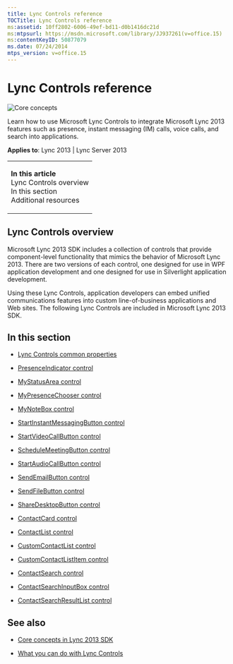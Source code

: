 ```yaml
---
title: Lync Controls reference
TOCTitle: Lync Controls reference
ms:assetid: 10ff2802-6006-49ef-bd11-d0b1416dc21d
ms:mtpsurl: https://msdn.microsoft.com/library/JJ937261(v=office.15)
ms:contentKeyID: 50877079
ms.date: 07/24/2014
mtps_version: v=office.15
---
```


# Lync Controls reference

![Core concepts](images/JJ933133.mod_icon_CoreConcepts_long(Office.15).png "Core concepts")

Learn how to use Microsoft Lync Controls to integrate Microsoft Lync 2013 features such as presence, instant messaging (IM) calls, voice calls, and search into applications.



**Applies to**: Lync 2013 | Lync Server 2013

<table>
<colgroup>
<col style="width: 100%" />
</colgroup>
<tbody>
<tr class="odd">
<td><p><strong>In this article</strong><br />
Lync Controls overview<br />
In this section<br />
Additional resources</p></td>
</tr>
</tbody>
</table>

## Lync Controls overview

Microsoft Lync 2013 SDK includes a collection of controls that provide component-level functionality that mimics the behavior of Microsoft Lync 2013. There are two versions of each control, one designed for use in WPF application development and one designed for use in Silverlight application development.

Using these Lync Controls, application developers can embed unified communications features into custom line-of-business applications and Web sites. The following Lync Controls are included in Microsoft Lync 2013 SDK.

## In this section

  - [Lync Controls common properties](lync-controls-common-properties.md)

  - [PresenceIndicator control](presenceindicator-control.md)

  - [MyStatusArea control](mystatusarea-control.md)

  - [MyPresenceChooser control](mypresencechooser-control.md)

  - [MyNoteBox control](mynotebox-control.md)

  - [StartInstantMessagingButton control](startinstantmessagingbutton-control.md)

  - [StartVideoCallButton control](startvideocallbutton-control.md)

  - [ScheduleMeetingButton control](schedulemeetingbutton-control.md)

  - [StartAudioCallButton control](startaudiocallbutton-control.md)

  - [SendEmailButton control](sendemailbutton-control.md)

  - [SendFileButton control](sendfilebutton-control.md)

  - [ShareDesktopButton control](sharedesktopbutton-control.md)

  - [ContactCard control](contactcard-control.md)

  - [ContactList control](contactlist-control.md)

  - [CustomContactList control](customcontactlist-control.md)

  - [CustomContactListItem control](customcontactlistitem-control.md)

  - [ContactSearch control](contactsearch-control.md)

  - [ContactSearchInputBox control](contactsearchinputbox-control.md)

  - [ContactSearchResultList control](contactsearchresultlist-control.md)

## See also

  - [Core concepts in Lync 2013 SDK](core-concepts-in-lync-2013-sdk.md)

  - [What you can do with Lync Controls](what-you-can-do-with-lync-controls.md)

